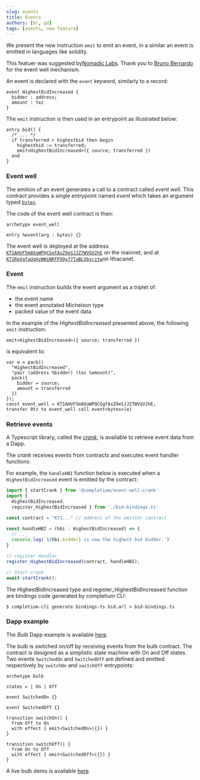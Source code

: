 ```yaml
---
slug: events
title: Events
authors: [br, gd]
tags: [events, new feature]
---
```


We present the new instruction `emit` to emit an event, in a similar an event is emitted in languages like solidity.

This featuer was suggested by[Nomadic Labs](https://www.nomadic-labs.com/). Thank you to [Bruno Bernardo](https://www.linkedin.com/in/brunobernardo/) for the event well mechanism.

An event is declared with the `event` keyword, similarly to a record:
```archetype
event HighestBidIncreased {
  bidder : address;
  amount : tez
}
```

The `emit` instruction is then used in an entrypoint as illustrated below:
```archetype
entry bid() {
  /* ... */
  if transferred > highestbid then begin
    highestbid := transferred;
    emit<HighestBidIncreased>({ source; transferred })
  end
}
```

### Event well

The emition of an event generates a call to a contract called *event well*. This contract provides a single entrypoint named *event* which takes an argument typed [`bytes`](/docs/reference/types#bytes).

The code of the event well contract is then:
```archetype
archetype event_well

entry %event(arg : bytes) {}
```

The event well is deployed at the address [`KT1AHVF5m8XaWPQCGgfAsZ9eSJJZ7WVGV2hE`](https://better-call.dev/ithacanet/KT1AHVF5m8XaWPQCGgfAsZ9eSJJZ7WVGV2hE/operations) on the mainnet, and at [`KT1ReVgfaUqHzWWiNRfPXQxf7TaBLVbxrztw`](https://better-call.dev/ithacanet/KT1ReVgfaUqHzWWiNRfPXQxf7TaBLVbxrztw/operations)on Ithacanet.

### Event

The `emit` instruction builds the event argument as a triplet of:
* the event name
* the event annotated Michelson type
* packed value of the event data

In the example of the *HighestBidIncreased* presented above, the following `emit` instruction:
```archetype
emit<HighestBidIncreased>({ source; transferred })
```

is equivalent to:
```archetype
var e = pack((
  "HighestBidIncreased",
  "pair (address %bidder) (tez %amount)",
  pack({
    bidder = source;
    amount = transferred
  })
});
const event_well = KT1AHVF5m8XaWPQCGgfAsZ9eSJJZ7WVGV2hE;
transfer 0tz to event_well call event<bytes>(e)
```

### Retrieve events

A Typescript library, called the [*crank*](https://www.npmjs.com/package/@completium/event-well-crank), is available to retrieve event data from a Dapp.

The *crank* receives events from contracts and executes event handler functions.

For example, the `handleHBI` function below is executed when a `HighestBidIncreased` event is emitted by the contract:

```js
import { startCrank } from '@completium/event-well-crank'
import {
  HighestBidIncreased,
  register_HighestBidIncreased } from './bid-bindings.ts'

const contract = "KT1..." // address of the emitter contract

const handleHBI = (hbi : HighestBidIncreased) => {
  // ...
  console.log(`${hbi.bidder} is now the highest bid bidder.`)
}

// register Handler
register_HighestBidIncreased(contract, handleHBI);

// Start crank
await startCrank();
```
The HighestBidIncreased type and register_HighestBidIncreased function are bindings code generated by completium CLI:

```
$ completium-cli generate bindings-ts bid.arl > bid-bindings.ts
```

### Dapp example

The *Bulb* Dapp example is available [here](https://github.com/completium/bulb-event-demo).

The bulb is switched on/off by receiving events from the bulb contract. The contract is designed as a simplistic state machine with On and Off states. Two events `SwitchedOn` and `SwitchedOff` are defined and emitted respectively by `switchOn` and `switchOff` entrypoints:

```archetype
archetype bulb

states = | On | Off

event SwitchedOn {}

event SwitchedOff {}

transition switchOn() {
  from Off to On
  with effect { emit<SwitchedOn>({}) }
}

transition switchOff() {
  from On to Off
  with effect { emit<SwitchedOff>({}) }
}
```

A live bulb demo is available [here](https://completium.github.io/bulb-event-demo/).
